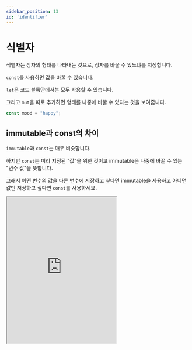 ```yaml
---
sidebar_position: 13
id: 'identifier'
---
```


# 식별자

식별자는 상자의 형태를 나타내는 것으로, 상자를 바꿀 수 있느냐를 지정합니다.

`const`를 사용하면 값을 바꿀 수 있습니다.

`let`은 코드 블록안에서는 모두 사용할 수 있습니다.

그리고 `mut`을 따로 추가하면 형태를 나중에 바꿀 수 있다는 것을 보여줍니다.

```rust
const mood = "happy";
```

## immutable과 const의 차이

`immutable`과 `const`는 매우 비슷합니다.

하지만 `const`는 미리 지정된 "값"을 위한 것이고 immutable은 나중에 바꿀 수 있는 "변수 값"을 뜻합니다.

그래서 어떤 변수의 값을 다른 변수에 저장하고 싶다면 immutable을 사용하고 아니면 값만 저장하고 싶다면 `const`를 사용하세요.

<iframe
  title="Rust Playground"
  src="https://play.rust-lang.org/?version=stable&mode=debug&edition=2022&code=fn%20main()%20%7B%0A%20%20%20%20let%20unchangeable%20%3D%20%22I%20cannot%20be%20changed...%22%3B%0A%20%20%20%20let%20new_unchangeable%20%3D%20unchangeable%3B%0A%20%20%20%20%0A%20%20%20%20const%20unchangeable_value%20%3D%203%3B%0A%7D"
  height="400"
/>
